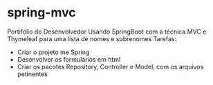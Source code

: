 # spring-mvc
Portifólio do Desenvolvedor 
Usando SpringBoot com a técnica MVC e Thymeleaf para uma lista de nomes e sobrenomes
Tarefas:
- Criar o projeto me Spring
- Desenvolver os formulários em html
- Criar os pacotes Repository, Controller e Model, com os arquivos petinentes

